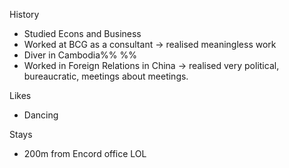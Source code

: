 
History
- Studied Econs and Business
- Worked at BCG as a consultant -> realised meaningless work
- Diver in Cambodia%%  %%
- Worked in Foreign Relations in China -> realised very political, bureaucratic, meetings about meetings.

Likes
-  Dancing

Stays
- 200m from Encord office LOL
